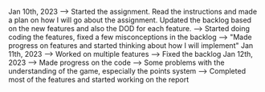 Jan 10th, 2023 --> Started the assignment. Read the instructions and made a plan on how I will go about the assignment. Updated the backlog based on the new features and also the DOD for each feature.
--> Started doing coding the features, fixed a few misconceptions in the backlog
--> "Made progress on features and started thinking about how I will implement"
Jan 11th, 2023 --> Worked on multiple features
--> Fixed the backlog
Jan 12th, 2023 --> Made progress on the code
--> Some problems with the understanding of the game, especially the points system
--> Completed most of the features and started working on the report
